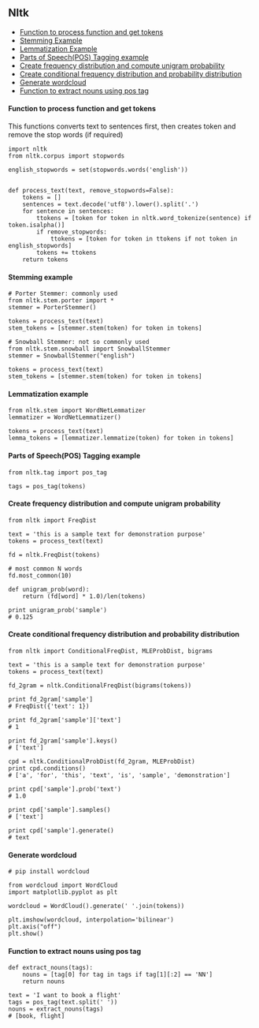 ## Nltk

* [Function to process function and get tokens](#function-to-process-function-and-get-tokens)
* [Stemming Example](#stemming-example)
* [Lemmatization Example](#lemmatization-example)
* [Parts of Speech(POS) Tagging example](#stemming-example)
* [Create frequency distribution and compute unigram probability](#create-frequency-distribution-and-compute-unigram-probability)
* [Create conditional frequency distribution and probability distribution](#create-conditional-frequency-distribution-and-probability-distribution)
* [Generate wordcloud](#generate-wordcloud)
* [Function to extract nouns using pos tag](#function-to-extract-nouns-using-pos-tag)

#### Function to process function and get tokens

This functions converts text to sentences first, then creates token and remove the stop words (if required)

```
import nltk
from nltk.corpus import stopwords

english_stopwords = set(stopwords.words('english'))


def process_text(text, remove_stopwords=False):
    tokens = []
    sentences = text.decode('utf8').lower().split('.')
    for sentence in sentences:
        ttokens = [token for token in nltk.word_tokenize(sentence) if token.isalpha()]
        if remove_stopwords:
            ttokens = [token for token in ttokens if not token in english_stopwords]
        tokens += ttokens
    return tokens
```

#### Stemming example

```
# Porter Stemmer: commonly used
from nltk.stem.porter import *
stemmer = PorterStemmer()

tokens = process_text(text)
stem_tokens = [stemmer.stem(token) for token in tokens]

# Snowball Stemmer: not so commonly used
from nltk.stem.snowball import SnowballStemmer
stemmer = SnowballStemmer("english")

tokens = process_text(text)
stem_tokens = [stemmer.stem(token) for token in tokens]
```

#### Lemmatization example

```
from nltk.stem import WordNetLemmatizer
lemmatizer = WordNetLemmatizer()

tokens = process_text(text)
lemma_tokens = [lemmatizer.lemmatize(token) for token in tokens]
```

#### Parts of Speech(POS) Tagging example

```
from nltk.tag import pos_tag

tags = pos_tag(tokens)
```

#### Create frequency distribution and compute unigram probability

```
from nltk import FreqDist

text = 'this is a sample text for demonstration purpose'
tokens = process_text(text)

fd = nltk.FreqDist(tokens)

# most common N words
fd.most_common(10)

def unigram_prob(word):
    return (fd[word] * 1.0)/len(tokens)

print unigram_prob('sample')
# 0.125
```

#### Create conditional frequency distribution and probability distribution

```
from nltk import ConditionalFreqDist, MLEProbDist, bigrams

text = 'this is a sample text for demonstration purpose'
tokens = process_text(text)

fd_2gram = nltk.ConditionalFreqDist(bigrams(tokens))

print fd_2gram['sample']
# FreqDist({'text': 1})

print fd_2gram['sample']['text']
# 1

print fd_2gram['sample'].keys()
# ['text']

cpd = nltk.ConditionalProbDist(fd_2gram, MLEProbDist)
print cpd.conditions()
# ['a', 'for', 'this', 'text', 'is', 'sample', 'demonstration']

print cpd['sample'].prob('text')
# 1.0

print cpd['sample'].samples()
# ['text']

print cpd['sample'].generate()
# text

```

#### Generate wordcloud

```
# pip install wordcloud

from wordcloud import WordCloud
import matplotlib.pyplot as plt

wordcloud = WordCloud().generate(' '.join(tokens))

plt.imshow(wordcloud, interpolation='bilinear')
plt.axis("off")
plt.show()
```

#### Function to extract nouns using pos tag

```
def extract_nouns(tags):
    nouns = [tag[0] for tag in tags if tag[1][:2] == 'NN']
    return nouns

text = 'I want to book a flight'
tags = pos_tag(text.split(' '))
nouns = extract_nouns(tags)
# [book, flight]
```
